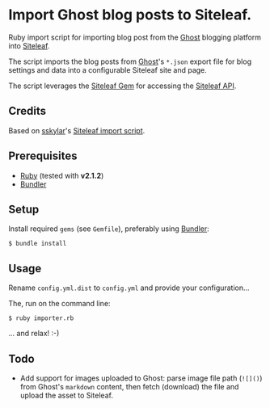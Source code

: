 # Import Ghost blog posts to Siteleaf.

Ruby import script for importing blog post from the [Ghost][Ghost] blogging platform into [Siteleaf][Siteleaf].

The script imports the blog posts from [Ghost][Ghost]'s `*.json` export file for blog settings and data into a configurable Siteleaf site and page.

The script leverages the [Siteleaf Gem][Siteleaf Gem] for accessing the [Siteleaf API][Siteleaf API]. 

## Credits

Based on [sskylar](https://gist.github.com/sskylar)'s [Siteleaf import script](https://gist.github.com/sskylar/5824224).

## Prerequisites

- [Ruby][Ruby] (tested with **v2.1.2**)
- [Bundler][Bundler]

## Setup

Install required `gems` (see `Gemfile`), preferably using [Bundler][Bundler]:

    $ bundle install

## Usage

Rename `config.yml.dist` to `config.yml` and provide your configuration...

The, run on the command line:

    $ ruby importer.rb

... and relax! :-)

## Todo

- Add support for images uploaded to Ghost: parse image file path (`![]()`) from Ghost's `markdown` content, then fetch (download) the file and upload the asset to Siteleaf.

[Siteleaf]: http://siteleaf.com/
[Siteleaf Gem]: https://github.com/siteleaf/siteleaf-gem
[Siteleaf API]: https://github.com/siteleaf/siteleaf-api
[Ghost]: http://ghost.org/
[Ruby]: http://www.ruby-lang.org/
[Bundler]: http://bundler.io/
